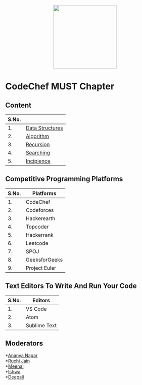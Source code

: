 <p align="center">
        <img src="img/chapter_logo.png" width=200 height=200> </img>
</p> 


# CodeChef MUST Chapter
## Content
| S.No. |             |
| ----- | ----------- |
| 1. | [Data Structures](https://github.com/deepali2002-max/Resources/edit/test/README.md) |
| 2. | [Algorithm](https://github.com/deepali2002-max/Resources/edit/test/README.md) |
| 3. | [Recursion](https://github.com/deepali2002-max/Resources/edit/test/README.md) |
| 4. | [Searching](https://github.com/deepali2002-max/Resources/edit/test/README.md) |
| 5. | [Incipience](https://github.com/deepali2002-max/Resources/edit/test/README.md) |
## Competitive Programming Platforms
| S.No. | Platforms |
| ----- | --------- |
| 1. | CodeChef |
| 2. | Codeforces |
| 3. | Hackerearth |
| 4. | Topcoder |
| 5. |Hackerrank |
| 6. | Leetcode |
| 7. | SPOJ |
| 8. | GeeksforGeeks |
| 9. | Project Euler |
## Text Editors To Write And Run Your Code
| S.No. | Editors |
| ----- | ----- |
|1.|VS Code|
|2.|Atom|
|3.|Sublime Text|
## Moderators
*[Ananya Nagar](https://github.com/AnanyaNagar)<br/>
*[Ruchi Jain](https://github.com/ruchijain4)<br/>
*[Meenal](https://github.com/meenaljain0303)<br/>
*[Ishwa](https://github.com/ishwa02)<br/>
*[Deepali](https://github.com/deepali2002-max)<br/>

